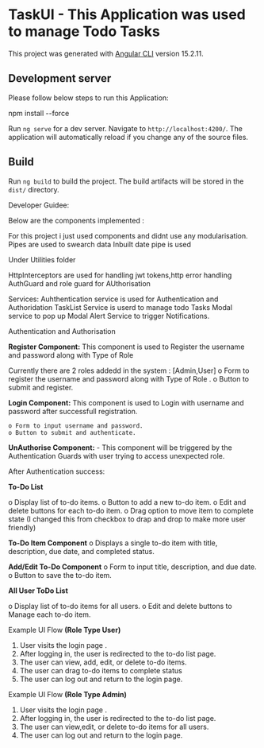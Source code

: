 # TaskUI - This Application was used to manage Todo Tasks

This project was generated with [Angular CLI](https://github.com/angular/angular-cli) version 15.2.11.


## Development server
Please follow below steps to run this Application:

npm install --force

Run `ng serve` for a dev server. Navigate to `http://localhost:4200/`. The application will automatically reload if you change any of the source files.

## Build

Run `ng build` to build the project. The build artifacts will be stored in the `dist/` directory.

Developer Guidee:

Below are the components implemented :

For this project i just used components and didnt use any modularisation.
Pipes are used to swearch data
Inbuilt date pipe is used

Under Utilities folder

HttpInterceptors are used for handling jwt tokens,http error handling
AuthGuard and role guard for AUthorisation

Services:
Auhthentication service is used for Authentication and Authoridation
TaskList Service is userd to manage todo Tasks
Modal service to pop up Modal
Alert Service to trigger Notifications.

Authentication and Authorisation

**Register Component:** This component is used to Register the username and password along with Type of Role

Currently there are 2 roles addedd in the system : [Admin,User]
    o Form to register   the username and password along with Type of Role .
    o Button to submit and register.

**Login Component:** This component is used to Login with username and password after successfull registration.

    o Form to input username and password.
    o Button to submit and authenticate.
    
**UnAuthorise Component:** - This component will be triggered by the Authentication Guards with user trying to access unexpected role.


 After Authentication  success:

 **To-Do List**
 
  o Display list of to-do items.
  o Button to add a new to-do item.
  o Edit and delete buttons for each to-do item.
  o Drag option to move item to complete state (I changed this from checkbox to drap and drop to make more user friendly)

**To-Do Item Component**
   o Displays a single to-do item with title, description, due date, and completed status.

**Add/Edit To-Do Component**
  o Form to input title, description, and due date.
  o Button to save the to-do item.

**All User ToDo List**
  
  o Display list of to-do items for all users.
  o Edit and delete buttons to Manage  each to-do item.

Example UI Flow
**(Role Type User)**
1. User visits the login page .
2. After logging in, the user is redirected to the to-do list page.
3. The user can view, add, edit, or delete to-do items.
4. The user can drag to-do items to complete status
5. The user can log out and return to the login page.

 Example UI Flow 
 **(Role Type Admin)**
1. User visits the login page .
2. After logging in, the user is redirected to the to-do list page.
3. The user can view,edit, or delete to-do items for all users.
5. The user can log out and return to the login page.

